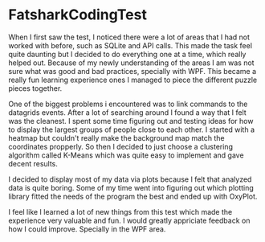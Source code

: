 # FatsharkCodingTest


When I first saw the test, I noticed there were a lot of areas that I had not worked with before, such as SQLite and API calls.
This made the task feel quite daunting but I decided to do everything one at a time, which really helped out.
Because of my newly understanding of the areas I am was not sure what was good and bad practices, specially with WPF.
This became a really fun learning experience ones I managed to piece the different puzzle pieces together.

One of the biggest problems i encountered was to link commands to the datagrids events. After a lot of searching around I found a way that I felt was the cleanest.
I spent some time figuring out and testing ideas for how to display the largest groups of people close to each other. I started with a heatmap but couldn't really make the background map match the coordinates propperly.
So then I decided to just choose a clustering algorithm called K-Means which was quite easy to implement and gave decent results. 

I decided to display most of my data via plots because I felt that analyzed data is quite boring. Some of my time went into figuring out which plotting library fitted the needs of the program the best and ended up with OxyPlot.

I feel like I learned a lot of new things from this test which made the experience very valuable and fun.
I would greatly appriciate feedback on how I could improve. Specially in the WPF area.
